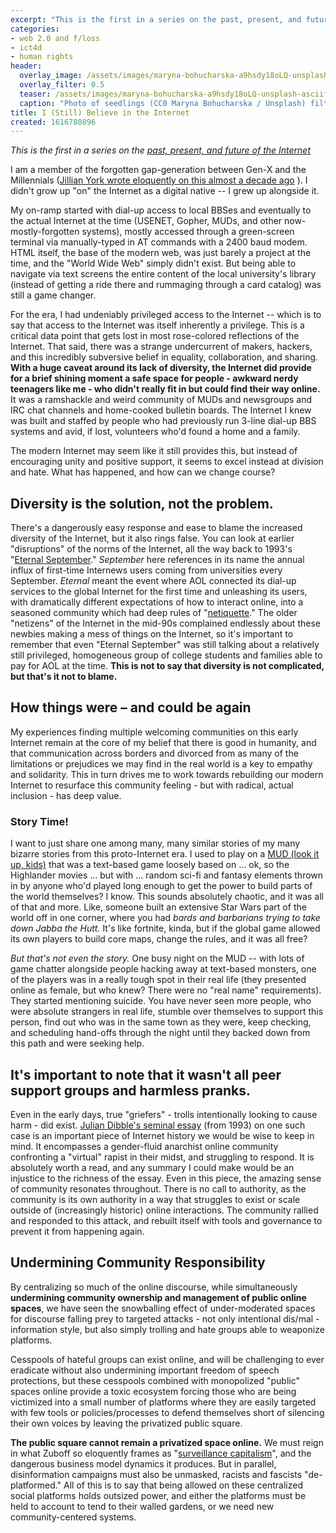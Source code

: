 ```yaml
---
excerpt: "This is the first in a series on the past, present, and future of the Internet"
categories:
- web 2.0 and f/loss
- ict4d
- human rights
header:
  overlay_image: /assets/images/maryna-bohucharska-a9hsdy18oLQ-unsplash-asciifilter.png
  overlay_filter: 0.5
  teaser: /assets/images/maryna-bohucharska-a9hsdy18oLQ-unsplash-asciifilter.png
  caption: "Photo of seedlings (CC0 Maryna Bohucharska / Unsplash) filtered to add a digitization / matrix style effect"
title: I (Still) Believe in the Internet
created: 1616780896
---
```

_This is the first in a series on the [past, present, and future of the Internet](https://www.joncamfield.com/blog/2021.05/censorship-and-centralization.html)_

I am a member of the forgotten gap-generation between Gen-X and the Millennials ([Jillian York wrote eloquently on this almost a decade ago](https://jilliancyork.com/2013/04/13/talkin-bout-my-generation-i-think/) ). I didn't grow up "on" the Internet as a digital native -- I grew up alongside it.

My on-ramp started with dial-up access to local BBSes and eventually to the actual Internet at the time (USENET, Gopher, MUDs, and other now-mostly-forgotten systems), mostly accessed through a green-screen terminal via manually-typed in AT commands with a 2400 baud modem. HTML itself, the base of the modern web, was just barely a project at the time, and the "World Wide Web" simply didn't exist. But being able to navigate via text screens the entire content of the local university's library (instead of getting a ride there and rummaging through a card catalog) was still a game changer.

For the era, I had undeniably privileged access to the Internet -- which is to say that access to the Internet was itself inherently a privilege. This is a critical data point that gets lost in most rose-colored reflections of the Internet.  That said, there was a strange undercurrent of makers, hackers, and this incredibly subversive belief in equality, collaboration, and sharing.  **With a huge caveat around its lack of diversity, the Internet did provide for a brief shining moment a safe space for people - awkward nerdy teenagers like me - who didn't really fit in but could find their way online.** It was a ramshackle and weird community of MUDs and newsgroups and IRC chat channels and home-cooked bulletin boards. The Internet I knew was built and staffed by people who had previously run 3-line dial-up BBS systems and avid, if lost, volunteers who'd found a home and a family.

The modern Internet may seem like it still provides this, but instead of encouraging unity and positive support, it seems to excel instead at division and hate.  What has happened, and how can we change course?

## Diversity is the solution, not the problem.

There's a dangerously easy response and ease to blame the increased diversity of the Internet, but it also rings false.  You can look at earlier "disruptions" of the norms of the Internet, all the way back to 1993's "[Eternal September](https://en.wikipedia.org/wiki/Eternal_September)." _September_ here references in its name the annual influx of first-time Internews users coming from universities every September.  _Eternal_ meant the event where AOL connected its dial-up services to the global Internet for the first time and unleashing its users, with dramatically different expectations of how to interact online, into a seasoned community which had deep rules of "[netiquette](https://www.auburn.edu/citizenship/netiquette.html)." The older "netizens" of the Internet in the mid-90s complained endlessly about these newbies making a mess of things on the Internet, so it's important to remember that  even "Eternal September" was still talking about a relatively still privileged, homogeneous group of college students and families able to pay for AOL at the time. **This is not to say that diversity is not complicated, but that's it not to blame.**

## How things were – and could be again

My experiences finding multiple welcoming communities on this early Internet remain at the core of my belief that there is good in humanity, and that communication across borders and divorced from as many of the limitations or prejudices we may find in the real world is a key to empathy and solidarity.  This in turn drives me to work towards rebuilding our modern Internet to resurface this community feeling - but with radical, actual inclusion - has deep value.

### Story Time!

I want to just share one among many, many similar stories of my many bizarre stories from this proto-Internet era. I used to play on a [MUD (look it up, kids)](https://en.wikipedia.org/wiki/MUD) that was a text-based game loosely based on … ok, so the Highlander movies  ... but with ...  random sci-fi and fantasy elements thrown in by anyone who'd played long enough to get the power to build parts of the world themselves? I know. This sounds absolutely chaotic, and it was all of that and more.  Like, someone built an extensive Star Wars part of the world off in one corner, where you had *bards and barbarians trying to take down Jabba the Hutt.*  It's like fortnite, kinda, but if the global game allowed its own players to build core maps, change the rules, and it was all free?

*But that's not even the story.*  One busy night on the MUD -- with lots of game chatter alongside people hacking away at text-based monsters, one of the players was in a really tough spot in their real life (they presented online as female, but who knew? There were no "real name" requirements).  They started mentioning suicide.  You have never seen more people, who were absolute strangers in real life, stumble over themselves to support this person, find out who was in the same town as they were, keep checking, and scheduling hand-offs through the night until they backed down from this path and were seeking help.

## It's important to note that it wasn't all peer support groups and harmless pranks.

Even in the early days, true "griefers" - trolls intentionally looking to cause harm - did exist.  [Julian Dibble's seminal essay](https://www.juliandibbell.com/articles/a-rape-in-cyberspace/) (from 1993) on one such case is an important piece of Internet history we would be wise to keep in mind. It encompasses a gender-fluid anarchist online community confronting a "virtual" rapist in their midst, and struggling to respond. It is absolutely worth a read, and any summary I could make would be an injustice to the richness of the essay. Even in this piece, the amazing sense of community resonates throughout. There is no call to authority, as the community is its own authority in a way that struggles to exist or scale outside of (increasingly historic) online interactions. The community rallied and responded to this attack, and rebuilt itself with tools and governance to prevent it from happening again.

## Undermining Community Responsibility

By centralizing so much of the online discourse, while simultaneously **undermining community ownership and management of public online spaces**, we have seen the snowballing effect of under-moderated spaces for discourse falling prey to targeted attacks - not only intentional dis/mal -information style, but also simply trolling and hate groups able to weaponize platforms.

Cesspools of hateful groups can exist online, and will be challenging to ever eradicate without also undermining important freedom of speech protections, but these cesspools combined with monopolized "public" spaces online provide a toxic ecosystem forcing those who are being victimized into a small number of platforms where they are easily targeted with few tools or policies/processes to defend themselves short of silencing their own voices by leaving the privatized public square.

**The public square cannot remain a privatized space online.**  We must reign in what Zuboff so eloquently frames as "[surveillance capitalism](https://en.wikipedia.org/wiki/The_Age_of_Surveillance_Capitalism)", and the dangerous business model dynamics it produces. But in parallel, disinformation campaigns must also be unmasked, racists and fascists "de-platformed."  All of this is to say that being allowed on these centralized social platforms holds outsized power, and either the platforms must be held to account to tend to their walled gardens, or we need new community-centered systems.

